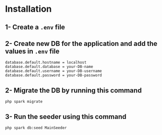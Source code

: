 # Installation

## 1- Create a `.env` file

## 2- Create new DB for the application and add the values in `.env` file
```
database.default.hostname = localhost
database.default.database = your-DB-name
database.default.username = your-DB-username
database.default.password = your-DB-password
```

## 2- Migrate the DB by running this command
```
php spark migrate
```

## 3- Run the seeder using this command
```
php spark db:seed MainSeeder
```
